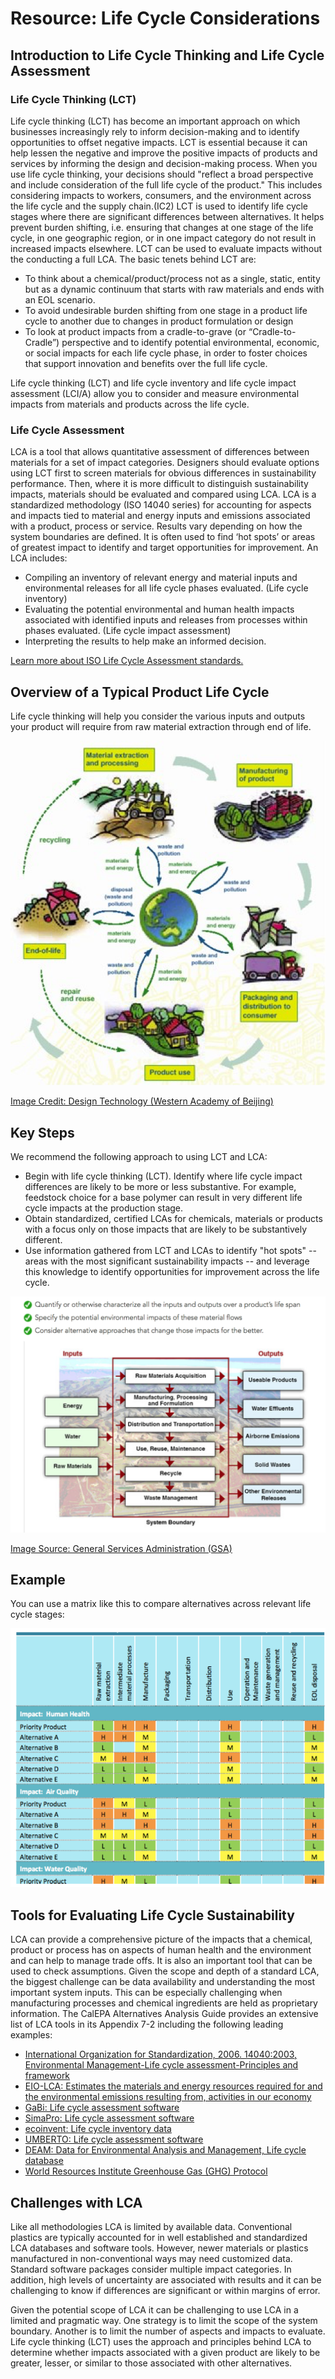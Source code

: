 # Resource: Life Cycle Considerations
## Introduction to Life Cycle Thinking and Life Cycle Assessment
### Life Cycle Thinking (LCT)
Life cycle thinking (LCT) has become an important approach on which businesses increasingly rely to inform decision-making and to identify opportunities to offset negative impacts. LCT is essential because it can help lessen the negative and improve the positive impacts of products and services by informing the design and decision-making process. When you use life cycle thinking, your decisions should "reflect a broad perspective and include consideration of the full life cycle of the product." This includes considering impacts to workers, consumers, and the environment across the life cycle and the supply chain.(IC2) LCT is used to identify life cycle stages where there are significant differences between alternatives. It helps prevent burden shifting, i.e. ensuring that changes at one stage of the life cycle, in one geographic region, or in one impact category do not result in increased impacts elsewhere. LCT can be used to evaluate impacts without the conducting a full LCA.
The basic tenets behind LCT are: 
- To think about a chemical/product/process not as a single, static, entity but as a dynamic continuum that starts with raw materials and ends with an EOL scenario. 
- To avoid undesirable burden shifting from one stage in a product life cycle to another due to changes in product formulation or design
- To look at product impacts from a cradle-to-grave (or “Cradle-to-Cradle”) perspective and to identify potential environmental, economic, or social impacts for each life cycle phase, in order to foster choices that support innovation and benefits over the full life cycle.

Life cycle thinking (LCT) and life cycle inventory and life cycle impact assessment (LCI/A) allow you to consider and measure environmental impacts from materials and products across the life cycle. 

### Life Cycle Assessment
LCA is a tool that allows quantitative assessment of differences between materials for a set of impact categories. Designers should evaluate options using LCT first to screen materials for obvious differences in sustainability performance. Then, where it is more difficult to distinguish sustainability impacts, materials should be evaluated and compared using LCA. 
LCA is a standardized methodology (ISO 14040 series) for accounting for aspects and impacts tied to material and energy inputs and emissions associated with a product, process or service. Results vary depending on how the system boundaries are defined. It is often used to find ‘hot spots’ or areas of greatest impact to identify and target opportunities for improvement.
An LCA includes:
- Compiling an inventory of relevant energy and material inputs and environmental releases for all life cycle phases evaluated. (Life cycle inventory)
- Evaluating the potential environmental and human health impacts associated with identified inputs and releases from processes within phases evaluated. (Life cycle impact assessment)
- Interpreting the results to help make an informed decision.

[Learn more about ISO Life Cycle Assessment standards.](https://www.iso.org/standard/37456.html)

## Overview of a Typical Product Life Cycle
Life cycle thinking will help you consider the various inputs and outputs your product will require from raw material extraction through end of life. 

![Common phases in the life cycle of a product include material extraction and processing, manufacturing of product, packaging and distribution, produce use, and end of life. Each of these steps involves using materials and/or energy, and releasing waste and/or pollution.](https://raw.githubusercontent.com/NorthwestGreenChemistry/PrISM/develop/app/assets/tool-life-cycle-considerations/lca-infographic.png)

[Image Credit: Design Technology (Western Academy of Beijing)](http://www.ruthtrumpold.id.au/destech/?page_id=1765)

## Key Steps 

We recommend the following approach to using LCT and LCA: 
- Begin with life cycle thinking (LCT). Identify where life cycle impact differences are likely to be more or less substantive. For example, feedstock choice for a base polymer can result in very different life cycle impacts at the production stage.
- Obtain standardized, certified LCAs for chemicals, materials or products with a focus only on those impacts that are likely to be substantively different.
- Use information gathered from LCT and LCAs to identify "hot spots" -- areas with the most significant sustainability impacts -- and leverage this knowledge to identify opportunities for improvement across the life cycle.

![image](https://raw.githubusercontent.com/NorthwestGreenChemistry/PrISM/develop/app/assets/tool-life-cycle-considerations/lca-key-steps.png)

[Image Source: General Services Administration (GSA)](https://sftool.gov/learn/about/400/life-cycle-assessment-lca-overview)

## Example

You can use a matrix like this to compare alternatives across relevant life cycle stages:

![Table compares product and alternatives on various impacts (e.g. human health, air quality, and water quality) for each life cycle phase assessed (e.g. raw material extraction, manufacture, use, and disposal), with each intersection rated as low, moderate, or high.](https://raw.githubusercontent.com/NorthwestGreenChemistry/PrISM/develop/app/assets/tool-life-cycle-considerations/alternatives-across-lca.png)

## Tools for Evaluating Life Cycle Sustainability 
LCA can provide a comprehensive picture of the impacts that a chemical, product or process has on aspects of human health and the environment and can help to manage trade offs. It is also an important tool that can be used to check assumptions. Given the scope and depth of a standard LCA, the biggest challenge can be data availability and understanding the most important system inputs. This can be especially challenging when manufacturing processes and chemical ingredients are held as proprietary information. The CalEPA Alternatives Analysis Guide provides an extensive list of LCA tools in its Appendix 7-2 including the following leading examples:
- [International Organization for Standardization, 2006. 14040:2003, Environmental Management-Life cycle assessment-Principles and framework](https://www.iso.org/standard/37456.html)
- [EIO-LCA: Estimates the materials and energy resources required for and the environmental emissions resulting from, activities in our economy](http://www.eiolca.net/)
- [GaBi: Life cycle assessment software](http://www.gabi-software.com/america/overview/what-is-gabi-software/)
- [SimaPro: Life cycle assessment software](https://www.pre-sustainability.com/sustainability-consulting/sustainable-practices/custom-sustainability-software)
- [ecoinvent: Life cycle inventory data](https://simapro.com/databases/ecoinvent/?gclid=EAIaIQobChMI0fnszJf52QIViV9-Ch3YXgApEAAYASAAEgInZPD_BwE)
- [UMBERTO: Life cycle assessment software](https://www.ifu.com/en/umberto/lca-software/?gclid=EAIaIQobChMIiK2juLf52QIVBA9pCh3kCQVREAAYASAAEgJXSfD_BwE)
- [DEAM: Data for Environmental Analysis and Management, Life cycle database](http://www.ghgprotocol.org/Third-Party-Databases/DEAM)
- [World Resources Institute Greenhouse Gas (GHG) Protocol](http://www.ghgprotocol.org/sites/default/files/ghgp/standards/ghg-protocol-revised.pdf)

## Challenges with LCA 
Like all methodologies LCA is limited by available data. Conventional plastics are typically accounted for in well established and standardized LCA databases and software tools. However, newer materials or plastics manufactured in non-conventional ways may need customized data. Standard software packages consider multiple impact categories. In addition, high levels of uncertainty are associated with results and it can be challenging to know if differences are significant or within margins of error.

Given the potential scope of LCA it can be challenging to use LCA in a limited and pragmatic way. One strategy is to limit the scope of the system boundary. Another is to limit the number of aspects and impacts to evaluate. Life cycle thinking (LCT) uses the approach and principles behind LCA to determine whether impacts associated with a given product are likely to be greater, lesser, or similar to those associated with other alternatives.